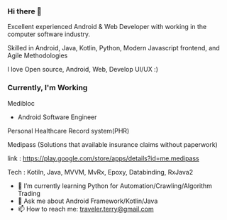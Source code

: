 ### Hi there 👋



Excellent experienced Android & Web Developer with working in the computer software industry.

Skilled in Android, Java, Kotlin, Python, Modern Javascript frontend, and Agile Methodologies

I love Open source, Android, Web, Develop UI/UX :) 

### Currently, I'm Working
Medibloc
- Android Software Engineer

Personal Healthcare Record system(PHR)

Medipass (Solutions that available insurance claims without paperwork)

link : https://play.google.com/store/apps/details?id=me.medipass

Tech : Kotiln, Java, MVVM, MvRx, Epoxy, Databinding, RxJava2


- 🌱 I’m currently learning Python for Automation/Crawling/Algorithm Trading
- 💬 Ask me about Android Framework/Kotlin/Java
- 📫 How to reach me: traveler.terry@gmail.com


<!--
**TerryJung/TerryJung** is a ✨ _special_ ✨ repository because its `README.md` (this file) appears on your GitHub profile.
My N
Here are some ideas to get you started:

- 🔭 
- 🌱 I’m currently learning 
- 👯 I’m looking to collaborate on ...
- 🤔 I’m looking for help with ...
- 💬 Ask me about ...
- 📫 How to reach me: ...
- 😄 Pronouns: ...
- ⚡ Fun fact: ...
-->
